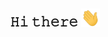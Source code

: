 <div align="center">
<h2> 𝙷𝚒 𝚝𝚑𝚎𝚛𝚎 <img src="Hi.gif" width="30px"></h2>
</div>

<div align="center" width="50">


<!--
**kambarovee/kambarovee** is a ✨ _special_ ✨ repository because its `README.md` (this file) appears on your GitHub profile.

Here are some ideas to get you started:
### Hi there 👋
- 🔭 I’m currently working on ...
- 🌱 I’m currently learning ...
- 👯 I’m looking to collaborate on ...
- 🤔 I’m looking for help with ...
- 💬 Ask me about ...
- 📫 How to reach me: ...
- 😄 Pronouns: ...
- ⚡ Fun fact: ...
-->
